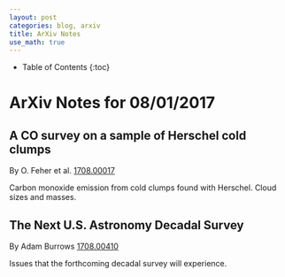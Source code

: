 ```yaml
---
layout: post
categories: blog, arxiv
title: ArXiv Notes
use_math: true
---
```


* Table of Contents
{:toc}


# ArXiv Notes for 08/01/2017

## A CO survey on a sample of Herschel cold clumps

By O. Feher et al. [1708.00017](https://arxiv.org/abs/1708.00017)

Carbon monoxide emission from cold clumps found with Herschel.
Cloud sizes and masses.

## The Next U.S. Astronomy Decadal Survey

By Adam Burrows [1708.00410](https://arxiv.org/abs/1708.00410)

Issues that the forthcoming decadal survey will experience.
